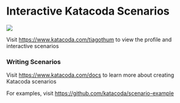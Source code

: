 # Interactive Katacoda Scenarios

[![](http://shields.katacoda.com/katacoda/tiagothum/count.svg)](https://www.katacoda.com/tiagothum "Get your profile on Katacoda.com")

Visit https://www.katacoda.com/tiagothum to view the profile and interactive scenarios

### Writing Scenarios
Visit https://www.katacoda.com/docs to learn more about creating Katacoda scenarios

For examples, visit https://github.com/katacoda/scenario-example
